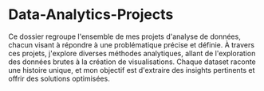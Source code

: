 # Data-Analytics-Projects

Ce dossier regroupe l'ensemble de mes projets d'analyse de données, chacun visant à répondre à une problématique précise et définie. À travers ces projets, j'explore diverses méthodes analytiques, allant de l'exploration des données brutes à la création de visualisations. Chaque dataset raconte une histoire unique, et mon objectif est d'extraire des insights pertinents et offrir des solutions optimisées.
